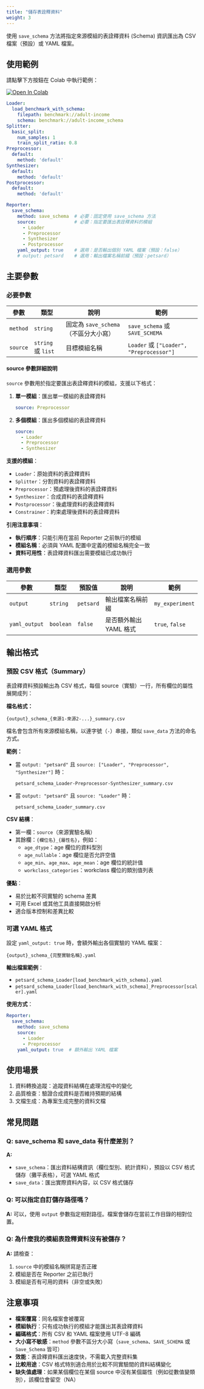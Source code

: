 ```yaml
---
title: "儲存表詮釋資料"
weight: 3
---
```


使用 `save_schema` 方法將指定來源模組的表詮釋資料 (Schema) 資訊匯出為 CSV 檔案（預設）或 YAML 檔案。

## 使用範例

請點擊下方按鈕在 Colab 中執行範例：

[![Open In Colab](https://colab.research.google.com/assets/colab-badge.svg)](https://colab.research.google.com/github/nics-tw/petsard/blob/main/demo/petsard-yaml/reporter-yaml/reporter_save-schema.ipynb)

```yaml
Loader:
  load_benchmark_with_schema:
    filepath: benchmark://adult-income
    schema: benchmark://adult-income_schema
Splitter:
  basic_split:
    num_samples: 1
    train_split_ratio: 0.8
Preprocessor:
  default:
    method: 'default'
Synthesizer:
  default:
    method: 'default'
Postprocessor:
  default:
    method: 'default'

Reporter:
  save_schema:
    method: save_schema  # 必要：固定使用 save_schema 方法
    source:              # 必要：指定要匯出表詮釋資料的模組
      - Loader
      - Preprocessor
      - Synthesizer
      - Postprocessor
    yaml_output: true    # 選用：是否輸出個別 YAML 檔案（預設：false）
    # output: petsard    # 選用：輸出檔案名稱前綴（預設：petsard）
```

## 主要參數

### 必要參數

| 參數 | 類型 | 說明 | 範例 |
|------|------|------|------|
| `method` | `string` | 固定為 `save_schema`（不區分大小寫） | `save_schema` 或 `SAVE_SCHEMA` |
| `source` | `string` 或 `list` | 目標模組名稱 | `Loader` 或 `["Loader", "Preprocessor"]` |

#### source 參數詳細說明

`source` 參數用於指定要匯出表詮釋資料的模組，支援以下格式：

1. **單一模組**：匯出單一模組的表詮釋資料
   ```yaml
   source: Preprocessor
   ```

2. **多個模組**：匯出多個模組的表詮釋資料
   ```yaml
   source:
     - Loader
     - Preprocessor
     - Synthesizer
   ```

**支援的模組**：
- `Loader`：原始資料的表詮釋資料
- `Splitter`：分割資料的表詮釋資料
- `Preprocessor`：預處理後資料的表詮釋資料
- `Synthesizer`：合成資料的表詮釋資料
- `Postprocessor`：後處理資料的表詮釋資料
- `Constrainer`：約束處理後資料的表詮釋資料

**引用注意事項**：
- **執行順序**：只能引用在當前 Reporter 之前執行的模組
- **模組名稱**：必須與 YAML 配置中定義的模組名稱完全一致
- **資料可用性**：表詮釋資料匯出需要模組已成功執行

### 選用參數

| 參數 | 類型 | 預設值 | 說明 | 範例 |
|------|------|--------|------|------|
| `output` | `string` | `petsard` | 輸出檔案名稱前綴 | `my_experiment` |
| `yaml_output` | `boolean` | `false` | 是否額外輸出 YAML 格式 | `true`, `false` |

## 輸出格式

### 預設 CSV 格式（Summary）

表詮釋資料預設輸出為 CSV 格式，每個 source（實驗）一行，所有欄位的屬性展開成列：

**檔名格式：**
```
{output}_schema_{來源1-來源2-...}_summary.csv
```

檔名會包含所有來源模組名稱，以連字號（`-`）串接，類似 `save_data` 方法的命名方式。

**範例：**
- 當 `output: "petsard"` 且 `source: ["Loader", "Preprocessor", "Synthesizer"]` 時：
  ```
  petsard_schema_Loader-Preprocessor-Synthesizer_summary.csv
  ```
- 當 `output: "petsard"` 且 `source: "Loader"` 時：
  ```
  petsard_schema_Loader_summary.csv
  ```

**CSV 結構**：
- 第一欄：`source`（來源實驗名稱）
- 其餘欄：`{欄位名}_{屬性名}`，例如：
  - `age_dtype`：age 欄位的資料型別
  - `age_nullable`：age 欄位是否允許空值
  - `age_min`、`age_max`、`age_mean`：age 欄位的統計值
  - `workclass_categories`：workclass 欄位的類別值列表

**優點**：
- 易於比較不同實驗的 schema 差異
- 可用 Excel 或其他工具直接開啟分析
- 適合版本控制和差異比較

### 可選 YAML 格式

設定 `yaml_output: true` 時，會額外輸出各個實驗的 YAML 檔案：

```
{output}_schema_{完整實驗名稱}.yaml
```

**輸出檔案範例**：
- `petsard_schema_Loader[load_benchmark_with_schema].yaml`
- `petsard_schema_Loader[load_benchmark_with_schema]_Preprocessor[scaler].yaml`

**使用方式**：
```yaml
Reporter:
  save_schema:
    method: save_schema
    source:
      - Loader
      - Preprocessor
    yaml_output: true  # 額外輸出 YAML 檔案
```

## 使用場景

1. 資料轉換追蹤：追蹤資料結構在處理流程中的變化
2. 品質檢查：驗證合成資料是否維持預期的結構
3. 文檔生成：為專案生成完整的資料文檔

## 常見問題

### Q: save_schema 和 save_data 有什麼差別？

**A:**
- `save_schema`：匯出資料結構資訊（欄位型別、統計資料），預設以 CSV 格式儲存（攤平表格），可選 YAML 格式
- `save_data`：匯出實際資料內容，以 CSV 格式儲存

### Q: 可以指定自訂儲存路徑嗎？

**A:** 可以，使用 `output` 參數指定相對路徑。檔案會儲存在當前工作目錄的相對位置。

### Q: 為什麼我的模組表詮釋資料沒有被儲存？

**A:** 請檢查：
1. `source` 中的模組名稱拼寫是否正確
2. 模組是否在 Reporter 之前已執行
3. 模組是否有可用的資料（非空或失敗）

## 注意事項

- **檔案覆寫**：同名檔案會被覆寫
- **模組執行**：只有成功執行的模組才能匯出其表詮釋資料
- **編碼格式**：所有 CSV 和 YAML 檔案使用 UTF-8 編碼
- **大小寫不敏感**：`method` 參數不區分大小寫（`save_schema`、`SAVE_SCHEMA` 或 `Save_Schema` 皆可）
- **效能**：表詮釋資料匯出速度快，不需載入完整資料集
- **比較用途**：CSV 格式特別適合用於比較不同實驗間的資料結構變化
- **缺失值處理**：如果某個欄位在某個 source 中沒有某個屬性（例如從數值變類別），該欄位會留空（NA）